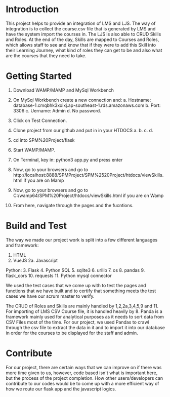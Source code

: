 # Introduction 
This project helps to provide an integration of LMS and LJS. The way of integration is to collect the course.csv file that is generated by LMS and have the system import the courses in. The LJS is also able to CRUD Skills and Roles. At the end of the day, Skills are mapped to Courses and Roles, which allows staff to see and know that if they were to add this Skill into their Learning Journey, what kind of roles they can get to be and also what are the courses that they need to take.

# Getting Started
1. Download WAMP/MAMP and MySql Workbench
2. On MySql Workbench create a new connection and:
    a. Hostname: database-1.cmqbhk3xoixj.ap-southeast-1.rds.amazonaws.com
    b. Port: 3306
    c. Uername: Admin
    d. No password.
3. Click on Test Connection.
4. Clone project from our github and put in in your HTDOCS
    a. 
    b.
    c.
    d.

5. cd into SPM%20Project/flask
6. Start WAMP/MAMP.
7. On Terminal, key in: python3 app.py and press enter
8. Now, go to your browsers and go to http://localhost:8888/SPMProject/SPM%2520Project/htdocs/viewSkills.html if you are on Mamp
9. Now, go to your browsers and go to C:/wamp64/SPM%20Project/htdocs/viewSkills.html if you are on Wamp
10. From here, navigate through the pages and the fucntions.

# Build and Test
The way we made our project work is split into a few different languages and framework:
1. HTML
2. VueJS 
2a. Javascript

Python:
3. Flask
4. Python SQL
5. sqlite3
6. urllib
7. os
8. pandas
9. flask_cors
10. requests
11. Python mysql connector 

We used the test cases that we come up with to test the pages and functions that we have built and to certify that something meets the test cases we have our scrum master to verify.

The CRUD of Roles and Skills are mainly handled by 1,2,2a,3,4,5,9 and 11.
For importing of LMS CSV Course file, it is handled heavily by 8.
Panda is a framework mainly used for analytical purposes as it needs to sort data from CSV Files most of the time.
For our project, we used Pandas to crawl through the csv file to extract the data in it and to import it into our database in order for the courses to be displayed for the staff and admin.

# Contribute
For our project, there are certain ways that we can improve on if there was more time given to us, however, code based isn't what is important here, but the process of the project completion.
How other users/developers can contribute to our codes would be to come up with a more efficient way of how we route our flask app and the javascript logics.